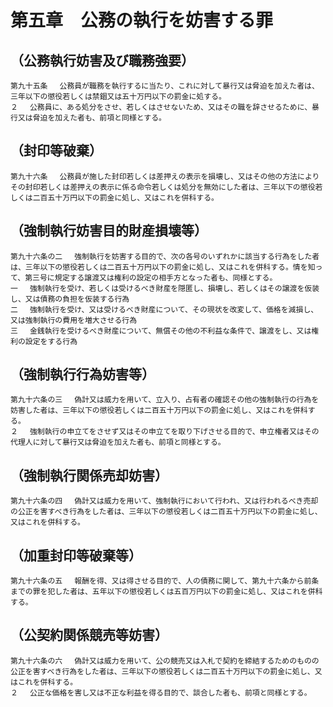 # 第五章　公務の執行を妨害する罪

## （公務執行妨害及び職務強要）
```
第九十五条 　公務員が職務を執行するに当たり、これに対して暴行又は脅迫を加えた者は、三年以下の懲役若しくは禁錮又は五十万円以下の罰金に処する。
２ 　公務員に、ある処分をさせ、若しくはさせないため、又はその職を辞させるために、暴行又は脅迫を加えた者も、前項と同様とする。
```
## （封印等破棄）
```
第九十六条 　公務員が施した封印若しくは差押えの表示を損壊し、又はその他の方法によりその封印若しくは差押えの表示に係る命令若しくは処分を無効にした者は、三年以下の懲役若しくは二百五十万円以下の罰金に処し、又はこれを併科する。
```
## （強制執行妨害目的財産損壊等）
```
第九十六条の二 　強制執行を妨害する目的で、次の各号のいずれかに該当する行為をした者は、三年以下の懲役若しくは二百五十万円以下の罰金に処し、又はこれを併科する。情を知って、第三号に規定する譲渡又は権利の設定の相手方となった者も、同様とする。
一 　強制執行を受け、若しくは受けるべき財産を隠匿し、損壊し、若しくはその譲渡を仮装し、又は債務の負担を仮装する行為
二 　強制執行を受け、又は受けるべき財産について、その現状を改変して、価格を減損し、又は強制執行の費用を増大させる行為
三 　金銭執行を受けるべき財産について、無償その他の不利益な条件で、譲渡をし、又は権利の設定をする行為
```
## （強制執行行為妨害等）
```
第九十六条の三 　偽計又は威力を用いて、立入り、占有者の確認その他の強制執行の行為を妨害した者は、三年以下の懲役若しくは二百五十万円以下の罰金に処し、又はこれを併科する。
２ 　強制執行の申立てをさせず又はその申立てを取り下げさせる目的で、申立権者又はその代理人に対して暴行又は脅迫を加えた者も、前項と同様とする。
```
## （強制執行関係売却妨害）
```
第九十六条の四 　偽計又は威力を用いて、強制執行において行われ、又は行われるべき売却の公正を害すべき行為をした者は、三年以下の懲役若しくは二百五十万円以下の罰金に処し、又はこれを併科する。
```
## （加重封印等破棄等）
```
第九十六条の五 　報酬を得、又は得させる目的で、人の債務に関して、第九十六条から前条までの罪を犯した者は、五年以下の懲役若しくは五百万円以下の罰金に処し、又はこれを併科する。
```
## （公契約関係競売等妨害）
```
第九十六条の六 　偽計又は威力を用いて、公の競売又は入札で契約を締結するためのものの公正を害すべき行為をした者は、三年以下の懲役若しくは二百五十万円以下の罰金に処し、又はこれを併科する。
２ 　公正な価格を害し又は不正な利益を得る目的で、談合した者も、前項と同様とする。
```
